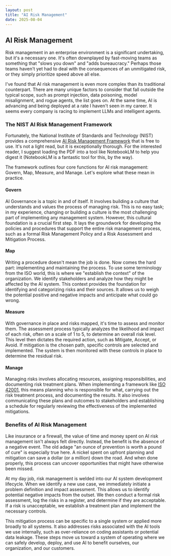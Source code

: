```yaml
---
layout: post
title: "AI Risk Management"
date: 2025-08-04
---
```


## AI Risk Management
Risk management in an enterprise environment is a significant undertaking, but it's a necessary one. It's often downplayed by fast-moving teams as something that "slows you down" and "adds bureaucracy." Perhaps those teams haven't yet had to deal with the consequences of an unmitigated risk, or they simply prioritize speed above all else.

I've found that AI risk management is even more complex than its traditional counterpart. There are many unique factors to consider that fall outside the typical scope, such as prompt injection, data poisoning, model misalignment, and rogue agents, the list goes on. At the same time, AI is advancing and being deployed at a rate I haven't seen in my career. It seems every company is racing to implement LLMs and intelligent agents.

### The NIST AI Risk Management Framework
Fortunately, the National Institute of Standards and Technology (NIST) provides a comprehensive [AI Risk Management Framework](https://www.nist.gov/itl/ai-risk-management-framework) that is free to use. It's not a light read, but it is exceptionally thorough. For the interested reader, I suggest loading the PDF into a tool like NotebookLM to help you digest it (NotebookLM is a fantastic tool for this, by the way).

The framework outlines four core functions for AI risk management: Govern, Map, Measure, and Manage. Let's explore what these mean in practice.

#### Govern
AI Governance is a topic in and of itself. It involves building a culture that understands and values the process of managing risk. This is no easy task; in my experience, changing or building a culture is the most challenging part of implementing any management system. However, this cultural foundation is a crucial first step. It lays the groundwork for developing the policies and procedures that support the entire risk management process, such as a formal Risk Management Policy and a Risk Assessment and Mitigation Process.

#### Map
Writing a procedure doesn't mean the job is done. Now comes the hard part: implementing and maintaining the process. To use some terminology from the ISO world, this is where we "establish the context" of the organization. We identify stakeholders and analyze how they might be affected by the AI system. This context provides the foundation for identifying and categorizing risks and their sources. It allows us to weigh the potential positive and negative impacts and anticipate what could go wrong.

#### Measure
With governance in place and risks mapped, it's time to assess and monitor them. The assessment process typically analyzes the likelihood and impact of each risk, often on a scale of 1 to 5, to determine an overall risk level. This level then dictates the required action, such as Mitigate, Accept, or Avoid. If mitigation is the chosen path, specific controls are selected and implemented. The system is then monitored with these controls in place to determine the residual risk.

#### Manage
Managing risks involves allocating resources, assigning responsibilities, and documenting risk treatment plans. When implementing a framework like [ISO 42001](https://www.iso.org/standard/42001), this means planning who is responsible for what, carrying out the risk treatment process, and documenting the results. It also involves communicating these plans and outcomes to stakeholders and establishing a schedule for regularly reviewing the effectiveness of the implemented mitigations.

### Benefits of AI Risk Management
Like insurance or a firewall, the value of time and money spent on AI risk management isn't always felt directly. Instead, the benefit is the absence of a negative event. The old adage "an ounce of prevention is worth a pound of cure" is especially true here. A nickel spent on upfront planning and mitigation can save a dollar (or a million) down the road. And when done properly, this process can uncover opportunities that might have otherwise been missed.

At my day job, risk management is welded into our AI system development lifecycle. When we identify a new use case, we immediately initiate a problem definition and impact assessment. This allows us to identify potential negative impacts from the outset. We then conduct a formal risk assessment, log the risks in a register, and determine if they are acceptable. If a risk is unacceptable, we establish a treatment plan and implement the necessary controls.

This mitigation process can be specific to a single system or applied more broadly to all systems. It also addresses risks associated with the AI tools we use internally, such as over-reliance on coding assistants or potential data leakage. These steps move us toward a system of operating where we can safely develop, deploy, and use AI to benefit ourselves, our organization, and our customers.